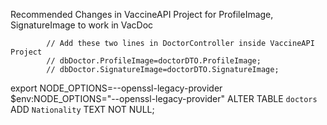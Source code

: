 Recommended Changes in VaccineAPI Project for ProfileImage, SignatureImage to work in VacDoc

            // Add these two lines in DoctorController inside VaccineAPI Project
            // dbDoctor.ProfileImage=doctorDTO.ProfileImage;
            // dbDoctor.SignatureImage=doctorDTO.SignatureImage;
export NODE_OPTIONS=--openssl-legacy-provider
$env:NODE_OPTIONS="--openssl-legacy-provider"
ALTER TABLE `doctors` ADD `Nationality` TEXT NOT NULL;